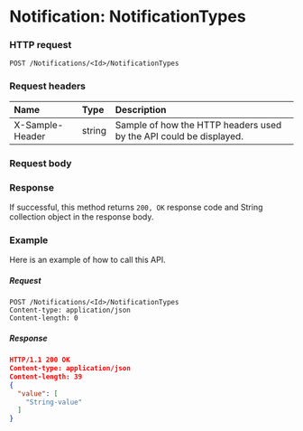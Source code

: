 # Notification: NotificationTypes


### HTTP request
```http
POST /Notifications/<Id>/NotificationTypes

```
### Request headers
| Name       | Type | Description|
|:---------------|:--------|:----------|
| X-Sample-Header  | string  | Sample of how the HTTP headers used by the API could be displayed.|

### Request body

### Response
If successful, this method returns `200, OK` response code and String collection object in the response body.

### Example
Here is an example of how to call this API.
##### Request
```http
POST /Notifications/<Id>/NotificationTypes
Content-type: application/json
Content-length: 0
```
##### Response
```json
HTTP/1.1 200 OK
Content-type: application/json
Content-length: 39
{
  "value": [
    "String-value"
  ]
}
```
<!-- uuid: 9fc53a61-7691-4568-a5b6-e15bb264bb76\n2015-10-09 15:13:50 UTC -->